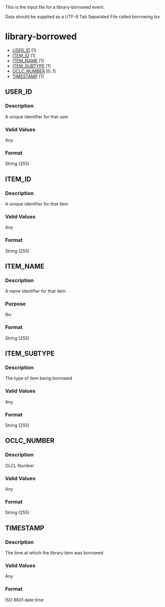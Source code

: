 This is the input file for a library-borrowed event.

Data should be supplied as a UTF-8 Tab Separated File called borrowing.tsv

# library-borrowed

* [USER_ID](#user_id) [1]
* [ITEM_ID](#item_id) [1]
* [ITEM_NAME](#item_name) [1]
* [ITEM_SUBTYPE](#item_subtype) [1]
* [OCLC_NUMBER](#oclc_number) [0..1]
* [TIMESTAMP](#timestamp) [1]



## USER_ID 
### Description

A unique identifier for that user

### Valid Values
Any

### Format
String (255)

## ITEM_ID 
### Description

A unique identifier for that item

### Valid Values
Any

### Format
String (255)


## ITEM_NAME
### Description

A name identifier for that item

### Purpose

tbc

### Format
String (255)

## ITEM_SUBTYPE
### Description

The type of item being borrowed

### Valid Values
Any

### Format
String (255)


## OCLC_NUMBER
### Description

OLCL Number


### Valid Values
Any

### Format
String (255)


## TIMESTAMP 
### Description
The time at which the library item was borrowed

### Valid Values
Any

### Format
ISO 8601 date time












